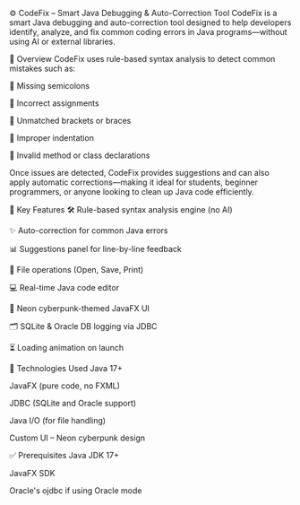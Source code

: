 ⚙️ CodeFix – Smart Java Debugging & Auto-Correction Tool
CodeFix is a smart Java debugging and auto-correction tool designed to help developers identify, analyze, and fix common coding errors in Java programs—without using AI or external libraries.


🚀 Overview
CodeFix uses rule-based syntax analysis to detect common mistakes such as:

🔸 Missing semicolons

🔸 Incorrect assignments

🔸 Unmatched brackets or braces

🔸 Improper indentation

🔸 Invalid method or class declarations

Once issues are detected, CodeFix provides suggestions and can also apply automatic corrections—making it ideal for students, beginner programmers, or anyone looking to clean up Java code efficiently.

🧩 Key Features
🛠️ Rule-based syntax analysis engine (no AI)

✨ Auto-correction for common Java errors

📊 Suggestions panel for line-by-line feedback

📁 File operations (Open, Save, Print)

💻 Real-time Java code editor

🌌 Neon cyberpunk-themed JavaFX UI

🗂️ SQLite & Oracle DB logging via JDBC

⏳ Loading animation on launch

🧪 Technologies Used
Java 17+

JavaFX (pure code, no FXML)

JDBC (SQLite and Oracle support)

Java I/O (for file handling)

Custom UI – Neon cyberpunk design

✅ Prerequisites
Java JDK 17+

JavaFX SDK

Oracle's ojdbc if using Oracle mode
